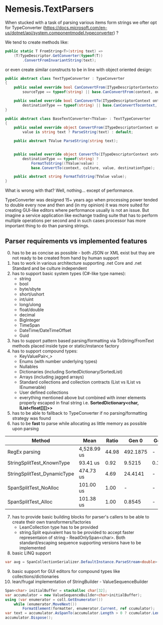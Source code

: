 # Nemesis.TextParsers
When stucked with a task of parsing various items form strings we ofter opt for TypeConverter (https://docs.microsoft.com/en-us/dotnet/api/system.componentmodel.typeconverter) ?

We tend to create methods like:
```csharp
public static T FromString<T>(string text) =>
    (T)TypeDescriptor.GetConverter(typeof(T))
        .ConvertFromInvariantString(text);
```

or even create similar constructs to be in line with object oriented design:
```csharp
public abstract class TextTypeConverter : TypeConverter
{
    public sealed override bool CanConvertFrom(ITypeDescriptorContextcontext, Type sourceType) =>
        sourceType == typeof(string) || base.CanConvertFrom(context, ourceType);

    public sealed override bool CanConvertTo(ITypeDescriptorContext ontext, Type destinationType) =>
        destinationType == typeof(string) || base.CanConvertTocontext, destinationType);
}

public abstract class BaseTextConverter<TValue> : TextTypeConverter
{
    public sealed override object ConvertFrom(ITypeDescriptorContext ontext, CultureInfo culture, object value) =>
        value is string text ? ParseString(text) : default;

    public abstract TValue ParseString(string text);
    

    public sealed override object ConvertTo(ITypeDescriptorContext ontext, CultureInfo culture, object value, Type estinationType) =>
        destinationType == typeof(string) ?
            FormatToString((TValue)value) :
            base.ConvertTo(context, culture, value, destinationType);

    public abstract string FormatToString(TValue value);
}
```

What is wrong with that? Well, nothing... except of performance. 

TypeConverter was designed 15+ years ago when processing power tended to double every now and then and (in my opinion) it was more suited for creating GUI-like editors where performance usually is not an issue. 
But imagine a service application like exchange trading suite that has to perform multiple operations per second and in such cases processor has more important thing to do than parsing strings. 

## Parser requirements vs implemented features
0. has to be as concise as possible - both JSON or XML exist but thay are not ready to be created from hand by human support
1. has to work in various architecture supporting .net Core and .net Standard and be culture independent 
2. has to support basic system types (C#-like type names):
   * string
   * bool
   * byte/sbyte
   * short/ushort
   * int/uint 
   * long/ulong
   * float/double
   * decimal
   * BigInteger
   * TimeSpan
   * DateTime/DateTimeOffset
   * Guid
3. has to support pattern based parsing/formatting via ToString/FromText methods placed inside type or static/instance factory 
4. has to support compound types:
   * KeyValuePair<,>
   * Enums (with number underlying types)
   * Nullables
   * Dictionaries (including SortedDictionary/SortedList)
   * Arrays (including jagged arrays)
   * Standard collections and collection contracts (List vs IList vs IEnumerable)
   * User defined collections 
   * everything mentioned above but combined with inner elements properly escaped in final string i.e. **SortedDictionary&lt;char, IList&lt;float[][]&gt;&gt;**
5. has to be able to fallback to TypeConverter if no parsing/formatting strategy was found 
6. has to be **fast** to parse while allocating as little memory as possible upon parsing 

|                     Method |        Mean | Ratio |    Gen 0 |  Gen 1 | Allocated | Remarks |
|--------------------------- |-------------|-------|----------|--------|-----------|-----------|
|              RegEx parsing | 4,528.99 us | 44.98 | 492.1875 |      - | 2089896 B | Regular expression with escaping support |
|  StringSplitTest_KnownType |    93.41 us |  0.92 |   9.5215 | 0.1221 |   40032 B | string.Split(..).Select(text=>int.Parse(text)) |
|StringSplitTest_DynamicType |   474.73 us |  4.69 |  24.4141 |      - |  104032 B | string.Split + TypeDescriptor.GetConverter |
|      SpanSplitTest_NoAlloc |   101.00 us |  1.00 |        - |      - |         - | "1\|2\|3".AsSpan().Tokenize() |
|        SpanSplitTest_Alloc |   101.38 us |  1.00 |   0.8545 |      - |    4024 B | "1\|2\|3".AsSpan().Tokenize();   var array = new int[1000];|

7. has to provide basic building blocks for parser's callers to be able to create their own transformers/factories 
    * LeanCollection type has to be provided
    * string.Split equivalent has to be provided to accept faster representaion of string - ReadOnlySpan&lt;char&gt;. Both standard/escaping sequence supporting versions have to be implemented 
8. basic LINQ support 
```csharp
var avg = SpanCollectionSerializer.DefaultInstance.ParseStream<double>("1|2|3".AsSpan()).Average();
```
9. basic support for GUI editors for compound types like collections/dictionaries
10. lean/frugal implementation of StringBuilder - ValueSequenceBuilder
```csharp
Span<char> initialBuffer = stackalloc char[32];
var accumulator = new ValueSequenceBuilder<char>initialBuffer);
using (var enumerator = coll.GetEnumerator())
    while (enumerator.MoveNext())
        FormatElement(formatter, enumerator.Current, ref ccumulator);
var text = accumulator.AsSpanTo(accumulator.Length > 0 ? ccumulator.Length - 1 : 0).ToString();
accumulator.Dispose();
```
